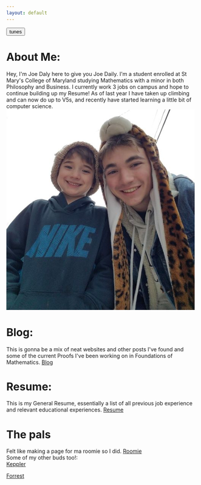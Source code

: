 ```yaml
---
layout: default
---
```

<button onClick="togglePlay()">tunes</button>
# About Me:
Hey, I'm Joe Daly here to give you Joe Daily. I'm a student enrolled at St Mary's College of Maryland studying Mathematics with a minor in both Philosophy and Business. I currently work 3 jobs on campus and hope to continue building up my Resume! As of last year I have taken up climbing and can now do up to V5s, and recently have started learning a little bit of computer science. <br/>
![Me](Personal/assets/Images/Joe%2BStan.jpg)<br/>

# Blog: 
This is gonna be a mix of neat websites and other posts I've found and some of the current Proofs I've been working on in Foundations of Mathematics. [Blog](Personal/BlogPage.md)

# Resume: 
This is my General Resume, essentially a list of all previous job experience and relevant educational experiences. 
[Resume](Personal/assets/Resume%20General%20Joe%20Daly.pdf)

# The pals
Felt like making a page for ma roomie so I did. [Roomie](Personal/Roomie.md)<br/>
Some of my other buds too!: <br/>
[Keppler](Personal/Keppler.md)<br/>

[Forrest](Personal/Forrest.html)

<audio id="myAudio" src="Personal\assets\Audio\Saint Pepsi - Enjoy yourself.mp3" type="Audio/mp3" preload="auto">
</audio>

<script>

    var myAudio = document.getElementById("myAudio");
    var isPlaying = false;

    function togglePlay() {
    isPlaying ? myAudio.pause() : myAudio.play();
    };

    myAudio.onplaying = function() {
    isPlaying = true;
    };
    myAudio.onpause = function() {
    isPlaying = false;
    };
</script>
